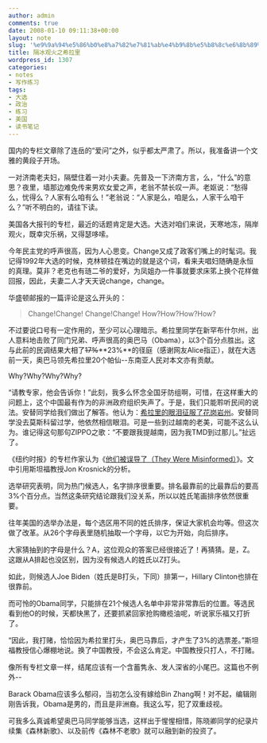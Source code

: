 ```yaml
---
author: admin
comments: true
date: 2008-01-10 09:11:38+00:00
layout: note
slug: '%e9%9a%94%e5%86%b0%e8%a7%82%e7%81%ab%e4%b9%8b%e5%b8%8c%e6%8b%89%e9%87%8c'
title: 隔冰观火之希拉里
wordpress_id: 1307
categories:
- notes
- 写作练习
tags:
- 大选
- 政治
- 练习
- 美国
- 读书笔记
---
```


国内的专栏文章除了连岳的“爱问”之外，似乎都太严肃了。所以，我准备讲一个文雅的黄段子开场。

一对济南老夫妇，隔壁住着一对小夫妻。先普及一下济南方言，么，“什么”的意思？夜里，墙那边难免传来男欢女爱之声，老翁不禁长叹一声。老妪说：“愁得么，忧得么？人家有么咱有么！”老翁说：“人家是么，咱是么，人家干么咱干么？”听不明白的，请往下读。

美国各大报刊的专栏，最近的话题肯定是大选。大选对咱们来说，天寒地冻，隔岸观火，既幸灾乐祸，又得瑟哆嗦。

今年民主党的呼声很高，因为人心思变。Change又成了政客们嘴上的时髦词。我记得1992年大选的时候，克林顿挂在嘴边的就是这个词，看来夫唱妇随确是永恒的真理。莫非？老克也有琏二爷的爱好，为凤姐办一件事就要求床笫上换个花样做回报，因此，夫妻二人才天天说change，change。

华盛顿邮报的一篇评论是这么开头的：





<blockquote>Change!Change! Change!Change!
How?How?How?How?</blockquote>



不过要说口号有一定作用的，至少可以心理暗示。希拉里同学在新罕布什尔州，出人意料地击败了同门兄弟、呼声很高的奥巴马（Obama），以3个百分点胜出。这与此前的民调结果大相了<del>17%</del>**23%**的径庭（感谢网友Alice指正），就在大选前一天，奥巴马领先希拉里20个帕仙--东南亚人民对本文亦有贡献。

Why?Why?Why?Why?

“请教专家，他会告诉你！”此刻，我多么怀念全国牙防组啊，可惜，在这样重大的问题上，这个中国最有作为的非洲政府组织失声了。于是，我们只能聆听民间的说法。安替同学给我们做出了解答。他认为：[希拉里的眼泪征服了花岗岩州](http://paowang.com/cgi-bin/forum/viewpost.cgi?which=paowang&id=709150)。安替同学没去莫斯科留过学，他依然相信眼泪。可是一些到过越南的老美，可能不这么认为。谁记得这句那句ZIPPO之歌：“不要跟我提越南，因为我TMD到过那儿。”扯远了。

《纽约时报》的专栏作家认为《[他们被误导了（They Were Misinformed）](http://opinionator.blogs.nytimes.com/2008/01/09/they-were-misinformed/index.html?ex=1357621200&en=9aafbac25cbec3ba&ei=5088&partner=rssnyt&emc=rss)》。文中引用斯坦福教授Jon Krosnick的分析。

选举研究表明，同为热门候选人，名字排序很重要。排名最靠前的比最靠后的要高3%个百分点。当然这条研究结论跟我们没关系，所以以姓氏笔画排序依然很重要。

往年美国的选举办法是，每个选区用不同的姓氏排序，保证大家机会均等。但这次做了改革。从26个字母表里随机抽取一个字母，以它为开始，向后排序。

大家猜抽到的字母是什么？A，这位观众的答案已经很接近了！再猜猜。是，Z。这跟从A排起也没区别，因为没有候选人的姓氏以Z打头。

如此，则候选人Joe Biden（姓氏是B打头，下同）排第一，Hillary Clinton也排在很靠前。

而可怜的Obama同学，只能排在21个候选人名单中非常非常靠后的位置。等选民看到他O的时候，天都快黑了，还要抓紧回家抢购橄榄油呢，听说家乐福又打折了。

“因此，我打赌，恰恰因为希拉里打头，奥巴马靠后，才产生了3%的选票差。”斯坦福教授信心爆棚地说。换了中国教授，不会这么肯定。中国教授只打人，不打赌。

像所有专栏文章一样，结尾应该有一个含蓄隽永、发人深省的小尾巴。这篇也不例外--

Barack Obama应该多么郁闷，当初怎么没有嫁给Bin Zhang啊！对不起，编辑刚刚告诉我，Obama是男的，而且是非洲裔。我这么写，犯了双重歧视。

可我多么真诚希望奥巴马同学能够当选，这样出于惺惺相惜，陈晓卿同学的纪录片续集《森林新歌》、以及前传《森林不老歌》就可以融到新的投资了。

